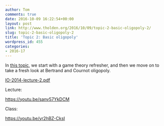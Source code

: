 ```yaml
---
author: Tom
comments: true
date: 2016-10-09 16:22:54+00:00
layout: post
link: http://www.tholden.org/2016/10/09/topic-2-basic-oligopoly-2/
slug: topic-2-basic-oligopoly-2
title: 'Topic 2: Basic oligopoly'
wordpress_id: 455
categories:
- 2016-17
---
```


In [this topic](http://www.tholden.org/wp-content/uploads/2014/10/IO-2014-lecture-2.pdf), we start with a game theory refresher, and then we move on to take a fresh look at Bertrand and Cournot oligopoly.






[IO-2014-lecture-2.pdf](http://www.tholden.org/wp-content/uploads/2014/10/IO-2014-lecture-2.pdf)






Lecture:

https://youtu.be/sanv57YkDCM

Class:

https://youtu.be/yr2hBZ-CksI
